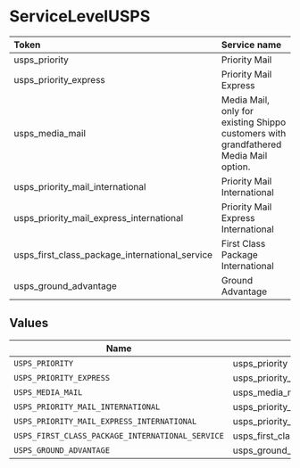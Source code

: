 # ServiceLevelUSPS

|Token | Service name|
|:---|:---|
| usps_priority | Priority Mail|
| usps_priority_express | Priority Mail Express|
| usps_media_mail | Media Mail, only for existing Shippo customers with grandfathered Media Mail option.|
| usps_priority_mail_international | Priority Mail International|
| usps_priority_mail_express_international | Priority Mail Express International|
| usps_first_class_package_international_service | First Class Package International|
| usps_ground_advantage | Ground Advantage |



## Values

| Name                                             | Value                                            |
| ------------------------------------------------ | ------------------------------------------------ |
| `USPS_PRIORITY`                                  | usps_priority                                    |
| `USPS_PRIORITY_EXPRESS`                          | usps_priority_express                            |
| `USPS_MEDIA_MAIL`                                | usps_media_mail                                  |
| `USPS_PRIORITY_MAIL_INTERNATIONAL`               | usps_priority_mail_international                 |
| `USPS_PRIORITY_MAIL_EXPRESS_INTERNATIONAL`       | usps_priority_mail_express_international         |
| `USPS_FIRST_CLASS_PACKAGE_INTERNATIONAL_SERVICE` | usps_first_class_package_international_service   |
| `USPS_GROUND_ADVANTAGE`                          | usps_ground_advantage                            |